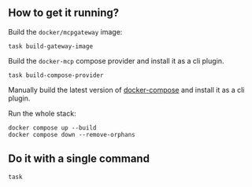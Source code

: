 ## How to get it running?

Build the `docker/mcpgateway` image:

```console
task build-gateway-image
```

Build the `docker-mcp` compose provider and install it as a cli plugin.

```console
task build-compose-provider
```

Manually build the latest version of [docker-compose](https://github.com/docker/compose)
and install it as a cli plugin.

Run the whole stack:

```console
docker compose up --build
docker compose down --remove-orphans
```

## Do it with a single command

```console
task
```
